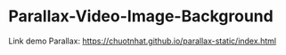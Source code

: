 # Parallax-Video-Image-Background

Link demo Parallax: https://chuotnhat.github.io/parallax-static/index.html

